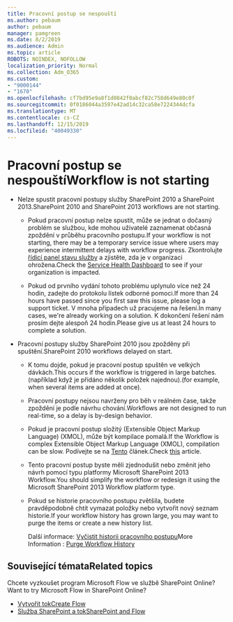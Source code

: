 ```yaml
---
title: Pracovní postup se nespouští
ms.author: pebaum
author: pebaum
manager: pamgreen
ms.date: 8/2/2019
ms.audience: Admin
ms.topic: article
ROBOTS: NOINDEX, NOFOLLOW
localization_priority: Normal
ms.collection: Adm_O365
ms.custom:
- "9000144"
- "1670"
ms.openlocfilehash: cf7bd95e9a8f1d0842f0abcf82c758d649e80c0f
ms.sourcegitcommit: 0f0186044a3597e42ad14c32ca58e7224344dcfa
ms.translationtype: MT
ms.contentlocale: cs-CZ
ms.lasthandoff: 12/15/2019
ms.locfileid: "40049330"
---
```

# <a name="workflow-is-not-starting"></a><span data-ttu-id="fcdbf-102">Pracovní postup se nespouští</span><span class="sxs-lookup"><span data-stu-id="fcdbf-102">Workflow is not starting</span></span>

- <span data-ttu-id="fcdbf-103">Nelze spustit pracovní postupy služby SharePoint 2010 a SharePoint 2013.</span><span class="sxs-lookup"><span data-stu-id="fcdbf-103">SharePoint 2010 and SharePoint 2013 workflows are not starting.</span></span>

    - <span data-ttu-id="fcdbf-104">Pokud pracovní postup nelze spustit, může se jednat o dočasný problém se službou, kde mohou uživatelé zaznamenat občasná zpoždění v průběhu pracovního postupu.</span><span class="sxs-lookup"><span data-stu-id="fcdbf-104">If your workflow is not starting, there may be a temporary service issue where users may experience intermittent delays with workflow progress.</span></span> <span data-ttu-id="fcdbf-105">Zkontrolujte [řídicí panel stavu služby](https:/admin.microsoft.com/AdminPortal/Home#/servicehealth) a zjistěte, zda je v organizaci ohrožena.</span><span class="sxs-lookup"><span data-stu-id="fcdbf-105">Check the [Service Health Dashboard](https:/admin.microsoft.com/AdminPortal/Home#/servicehealth) to see if your organization is impacted.</span></span>

    - <span data-ttu-id="fcdbf-106">Pokud od prvního vydání tohoto problému uplynulo více než 24 hodin, zadejte do protokolu lístek odborné pomoci.</span><span class="sxs-lookup"><span data-stu-id="fcdbf-106">If more than 24 hours have passed since you first saw this issue, please log a support ticket.</span></span> <span data-ttu-id="fcdbf-107">V mnoha případech už pracujeme na řešení.</span><span class="sxs-lookup"><span data-stu-id="fcdbf-107">In many cases, we're already working on a solution.</span></span> <span data-ttu-id="fcdbf-108">K dokončení řešení nám prosím dejte alespoň 24 hodin.</span><span class="sxs-lookup"><span data-stu-id="fcdbf-108">Please give us at least 24 hours to complete a solution.</span></span>

- <span data-ttu-id="fcdbf-109">Pracovní postupy služby SharePoint 2010 jsou zpožděny při spuštění.</span><span class="sxs-lookup"><span data-stu-id="fcdbf-109">SharePoint 2010 workflows delayed on start.</span></span>

    - <span data-ttu-id="fcdbf-110">K tomu dojde, pokud je pracovní postup spuštěn ve velkých dávkách.</span><span class="sxs-lookup"><span data-stu-id="fcdbf-110">This occurs if the workflow is triggered in large batches.</span></span> <span data-ttu-id="fcdbf-111">(například když je přidáno několik položek najednou).</span><span class="sxs-lookup"><span data-stu-id="fcdbf-111">(for example, when several items are added at once).</span></span>

    - <span data-ttu-id="fcdbf-112">Pracovní postupy nejsou navrženy pro běh v reálném čase, takže zpoždění je podle návrhu chování.</span><span class="sxs-lookup"><span data-stu-id="fcdbf-112">Workflows are not designed to run real-time, so a delay is by-design behavior.</span></span>

   -  <span data-ttu-id="fcdbf-113">Pokud je pracovní postup složitý (Extensible Object Markup Language) (XMOL), může být kompilace pomalá.</span><span class="sxs-lookup"><span data-stu-id="fcdbf-113">If the Workflow is complex Extensible Object Markup Language (XMOL), compilation can be slow.</span></span> <span data-ttu-id="fcdbf-114">Podívejte se na [Tento](https://support.microsoft.com//kb/3043697) článek.</span><span class="sxs-lookup"><span data-stu-id="fcdbf-114">Check [this](https://support.microsoft.com//kb/3043697) article.</span></span>

    - <span data-ttu-id="fcdbf-115">Tento pracovní postup byste měli zjednodušit nebo změnit jeho návrh pomocí typu platformy Microsoft SharePoint 2013 Workflow.</span><span class="sxs-lookup"><span data-stu-id="fcdbf-115">You should simplify the workflow or redesign it using the Microsoft SharePoint 2013 Workflow platform type.</span></span>

    - <span data-ttu-id="fcdbf-116">Pokud se historie pracovního postupu zvětšila, budete pravděpodobně chtít vymazat položky nebo vytvořit nový seznam historie.</span><span class="sxs-lookup"><span data-stu-id="fcdbf-116">If your workflow history has grown large, you may want to purge the items or create a new history list.</span></span>

        <span data-ttu-id="fcdbf-117">Další informace: [Vyčistit historii pracovního postupu](https://blogs.technet.microsoft.com/marj/2015/08/07/sharepoint-2010-workflows-best-practice-purge-workflow-history-list-items/)</span><span class="sxs-lookup"><span data-stu-id="fcdbf-117">More Information : [Purge Workflow History](https://blogs.technet.microsoft.com/marj/2015/08/07/sharepoint-2010-workflows-best-practice-purge-workflow-history-list-items/)</span></span>


## <a name="related-topics"></a><span data-ttu-id="fcdbf-118">Související témata</span><span class="sxs-lookup"><span data-stu-id="fcdbf-118">Related topics</span></span>
<span data-ttu-id="fcdbf-119">Chcete vyzkoušet program Microsoft Flow ve službě SharePoint Online?</span><span class="sxs-lookup"><span data-stu-id="fcdbf-119">Want to try Microsoft Flow in SharePoint Online?</span></span>
- [<span data-ttu-id="fcdbf-120">Vytvořit tok</span><span class="sxs-lookup"><span data-stu-id="fcdbf-120">Create Flow</span></span>](https://support.office.com/article/Create-a-flow-for-a-list-or-library-in-SharePoint-Online-or-OneDrive-for-Business-a9c3e03b-0654-46af-a254-20252e580d01) 
- [<span data-ttu-id="fcdbf-121">Služba SharePoint a tok</span><span class="sxs-lookup"><span data-stu-id="fcdbf-121">SharePoint and Flow</span></span>](https://flow.microsoft.com/blog/sharepoint-and-flow/) 



